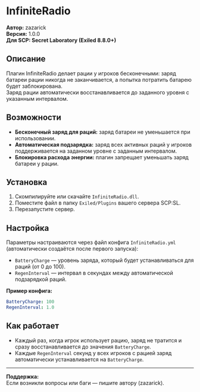 # InfiniteRadio

**Автор:** zazarick  
**Версия:** 1.0.0  
**Для SCP: Secret Laboratory (Exiled 8.8.0+)**

## Описание

Плагин InfiniteRadio делает рации у игроков бесконечными: заряд батареи рации никогда не заканчивается, а попытка потратить батарею будет заблокирована.  
Заряд рации автоматически восстанавливается до заданного уровня с указанным интервалом.

## Возможности

- **Бесконечный заряд для раций:** заряд батареи не уменьшается при использовании.
- **Автоматическая подзарядка:** заряд всех активных раций у игроков поддерживается на заданном уровне с заданным интервалом.
- **Блокировка расхода энергии:** плагин запрещает уменьшать заряд батареи у рации.

## Установка

1. Скомпилируйте или скачайте `InfiniteRadio.dll`.
2. Поместите файл в папку `Exiled/Plugins` вашего сервера SCP:SL.
3. Перезапустите сервер.

## Настройка

Параметры настраиваются через файл конфига `InfiniteRadio.yml` (автоматически создаётся после первого запуска):

- `BatteryCharge` — уровень заряда, который будет устанавливаться для раций (от 0 до 100).
- `RegenInterval` — интервал в секундах между автоматической подзарядкой раций.

**Пример конфига:**
```yaml
BatteryCharge: 100
RegenInterval: 1.0
```

## Как работает

- Каждый раз, когда игрок использует рацию, заряд не тратится и сразу восстанавливается до значения `BatteryCharge`.
- Каждые `RegenInterval` секунд у всех игроков с рацией заряд автоматически устанавливается на `BatteryCharge`.

---

**Поддержка:**  
Если возникли вопросы или баги — пишите автору (zazarick).
